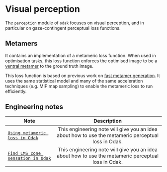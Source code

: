 # Visual perception

The `perception` module of `odak` focuses on visual perception, and in particular on gaze-contingent perceptual loss functions. 

## Metamers
It contains an implementation of a metameric loss function. When used in optimisation tasks, this loss function enforces the optimised image to be a [ventral metamer](https://www.nature.com/articles/nn.2889) to the ground truth image.

This loss function is based on previous work on [fast metamer generation](https://vr-unity-viewer.cs.ucl.ac.uk/). It uses the same statistical model and many of the same acceleration techniques (e.g. MIP map sampling) to enable the metameric loss to run efficiently.



## Engineering notes
| Note          | Description   |
| ------------- |:-------------:|
| [`Using metameric loss in Odak`](notes/using_metameric_loss.md) | This engineering note will give you an idea about how to use the metameric perceptual loss in Odak. |
| [`Find LMS cone sensation in Odak`](notes/color_perception.md) | This engineering note will give you an idea about how to use the metameric perceptual loss in Odak. |



